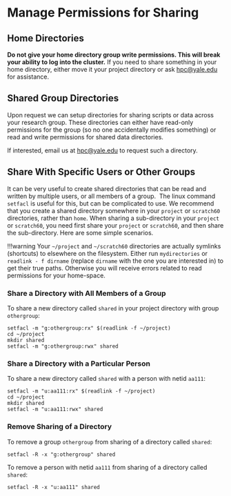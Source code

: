 # Manage Permissions for Sharing

## Home Directories

**Do not give your home directory group write permissions. This will break your ability to log into the cluster.**  If you need to share something in your home directory, either move it your project directory or ask [hpc@yale.edu](mailto:hpc@yale.edu) for assistance.

## Shared Group Directories

Upon request we can setup directories for sharing scripts or data across your research group. These directories can either have read-only permissions for the group (so no one accidentally modifies something) or read and write permissions for shared data directories.

If interested, email us at [hpc@yale.edu](mailto:hpc@yale.edu) to request such a directory.

## Share With Specific Users or Other Groups

It can be very useful to create shared directories that can be read and written by multiple users, or all members of a group.  The linux command `setfacl` is useful for this, but can be complicated to use. We recommend that you create a shared directory somewhere in your `project` or `scratch60` directories, rather than `home`. When sharing a sub-directory in your `project` or `scratch60`, you need first share your `project` or `scratch60`, and then share the sub-directory. Here are some simple scenarios. 

!!!warning
    Your `~/project` and `~/scratch60` directories are actually symlinks (shortcuts) to elsewhere on the filesystem. Either run `mydirectories` or `readlink - f dirname` (replace `dirname` with the one you are interested in) to get their true paths. Otherwise you will receive errors related to read permissions for your home-space.

### Share a Directory with All Members of a Group

To share a new directory called `shared` in your project directory with group `othergroup`:

```
setfacl -m "g:othergroup:rx" $(readlink -f ~/project)
cd ~/project
mkdir shared
setfacl -m "g:othergroup:rwx" shared
```

### Share a Directory with a Particular Person

To share a new directory called `shared` with a person with netid `aa111`:

```
setfacl -m "u:aa111:rx" $(readlink -f ~/project)
cd ~/project
mkdir shared
setfacl -m "u:aa111:rwx" shared
```

### Remove Sharing of a Directory

To remove a group `othergroup` from sharing of a directory called `shared`:

```
setfacl -R -x "g:othergroup" shared
```

To remove a person with netid `aa111` from sharing of a directory called `shared`:

```
setfacl -R -x "u:aa111" shared
```
